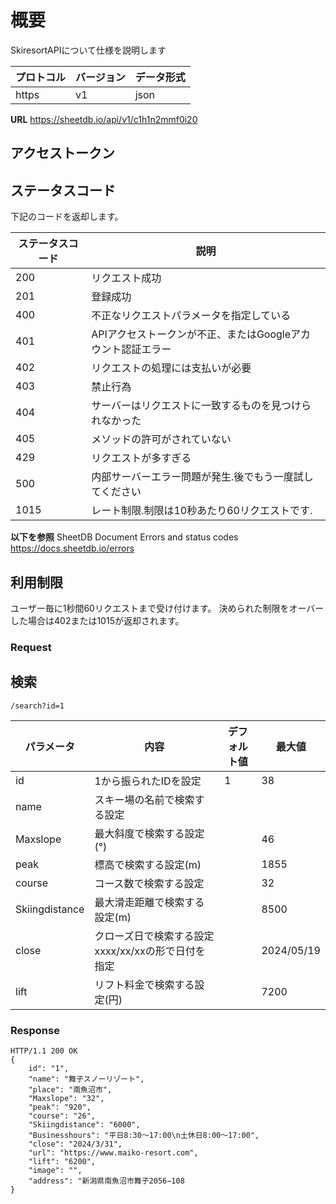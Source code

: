 # 概要
SkiresortAPIについて仕様を説明します

| プロトコル | バージョン |データ形式|
| - | - |-|
|https|v1|json|

__URL__
https://sheetdb.io/api/v1/c1h1n2mmf0i20
## アクセストークン



## ステータスコード

下記のコードを返却します。

| ステータスコード | 説明 |
| - | - |
| 200 | リクエスト成功 |
| 201 | 登録成功 |
| 400 | 不正なリクエストパラメータを指定している |
| 401 | APIアクセストークンが不正、またはGoogleアカウント認証エラー |
| 402 | リクエストの処理には支払いが必要 |
| 403 |  禁止行為 |
| 404 | サーバーはリクエストに一致するものを見つけられなかった |
|405|メソッドの許可がされていない|
|429|リクエストが多すぎる|
|500|内部サーバーエラー問題が発生.後でもう一度試してください|
|1015|レート制限.制限は10秒あたり60リクエストです.|

__以下を参照__
SheetDB Document Errors and status codes
https://docs.sheetdb.io/errors

## 利用制限
ユーザー毎に1秒間60リクエストまで受け付けます。
決められた制限をオーバーした場合は402または1015が返却されます。


### Request
## 検索
```
/search?id=1
```

| パラメータ | 内容 |  デフォルト値 | 最大値 |
|  ---  |  ---  |    ---  |  ---  |
| id| 1から振られたIDを設定 |1  |  38| 
|name|スキー場の名前で検索する設定||
|Maxslope|最大斜度で検索する設定(°)||46
|peak|標高で検索する設定(m)||1855
|course|コース数で検索する設定||32
|Skiingdistance|最大滑走距離で検索する設定(m)||8500
|close|クローズ日で検索する設定  xxxx/xx/xxの形で日付を指定||2024/05/19
|lift|リフト料金で検索する設定(円)||7200

### Response

```
HTTP/1.1 200 OK
{
    id": "1",
    "name": "舞子スノーリゾート",
    "place": "南魚沼市",
    "Maxslope": "32",
    "peak": "920",
    "course": "26",
    "Skiingdistance": "6000",
    "Businesshours": "平日8:30～17:00\n土休日8:00～17:00",
    "close": "2024/3/31",
    "url": "https://www.maiko-resort.com",
    "lift": "6200",
    "image": "",
    "address": "新潟県南魚沼市舞子2056−108
}
```

